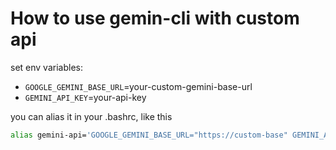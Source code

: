 # How to use gemin-cli with custom api

set env variables:
- `GOOGLE_GEMINI_BASE_URL`=your-custom-gemini-base-url
- `GEMINI_API_KEY`=your-api-key

you can alias it in your .bashrc, like this

```bash
alias gemini-api='GOOGLE_GEMINI_BASE_URL="https://custom-base" GEMINI_API_KEY="the-key" gemini'
```
